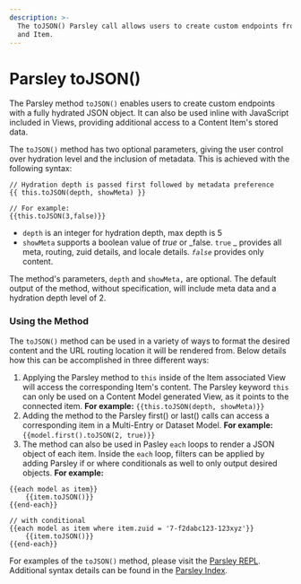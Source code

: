 ```yaml
---
description: >-
  The toJSON() Parsley call allows users to create custom endpoints from Models
  and Item.
---
```


# Parsley toJSON()

The Parsley method `toJSON()` enables users to create custom endpoints with a fully hydrated JSON object. It can also be used inline with JavaScript included in Views, providing additional access to a Content Item's stored data.&#x20;

The `toJSON()` method has two optional parameters, giving the user control over hydration level and the inclusion of metadata. This is achieved with the following syntax:&#x20;

```
// Hydration depth is passed first followed by metadata preference
{{ this.toJSON(depth, showMeta) }}

// For example:
{{this.toJSON(3,false)}}
```

* `depth` is an integer for hydration depth, max depth is 5
* `showMeta` supports a boolean value of _true_ or _false. `true` _ provides all meta, routing, zuid details, and locale details. _`false`_ provides only content.

The method's parameters, `depth` and `showMeta,` are optional. The default output of the method, without specification, will include meta data and a hydration depth level of 2.

### Using the Method

The `toJSON()` method can be used in a variety of ways to format the desired content and the URL routing location it will be rendered from. Below details how this can be accomplished in three different ways:

1. Applying the Parsley method to `this` inside of the Item associated View will access the corresponding Item's content. The Parsley keyword `this` can only be used on a Content Model generated View, as it points to the connected item. **For example:** `{{this.toJSON(depth, showMeta)}}`&#x20;
2. Adding the method to the Parsley first() or last() calls can access a corresponding item in a Multi-Entry or Dataset Model. **For example:** `{{model.first().toJSON(2, true)}}`
3. The method can also be used in Pasley `each` loops to render a JSON object of each item. Inside the `each` loop, filters can be applied by adding Parsley if or where conditionals as well to only output desired objects. **For example:**&#x20;

```
{{each model as item}}
    {{item.toJSON()}}
{{end-each}}

// with conditional
{{each model as item where item.zuid = '7-f2dabc123-123xyz'}}
    {{item.toJSON()}}
{{end-each}}
```

For examples of the `toJSON()` method, please visit the [Parsley REPL](https://parsley.zesty.io/turn-any-content-item-to-json/). Additional syntax details can be found in the [Parsley Index](../web-engine/introduction-to-parsley/parsley-index.md#tojson).
